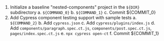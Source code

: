 1. Initialize a baseline "nested-components" project in the `${DIR}` subdirectory
   a. `${COMMAND_0}`
   b. `${COMMAND_1}`
   c. Commit ${COMMIT_0}
2. Add Cypress component testing support with sample tests
   a. `${COMMAND_2}`
   b. Add `cypress.json`
   c. Add `cypress/plugins/index.js`
   d. Add `components/paragraph.spec.ct.js`, `components/post.spec.ct.js`, `pages/index.spec.ct.js`
   e. `npx cypress open-ct`
   f. Commit ${COMMIT_1}
